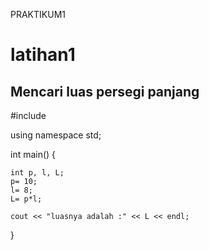 PRAKTIKUM1
 # latihan1
## Mencari luas persegi panjang

#include <iostream>

using namespace std;

int main()
{

	int p, l, L;
	p= 10;
	l= 8;
	L= p*l;

	cout << "luasnya adalah :" << L << endl; 
	
}
